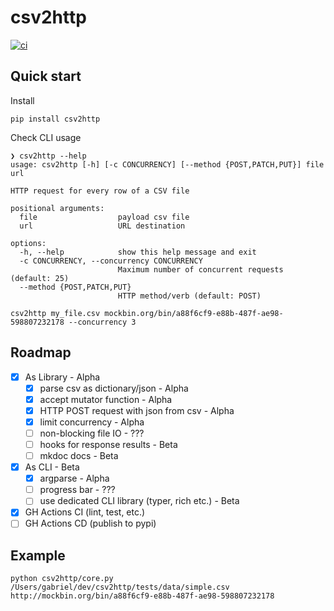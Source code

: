 # csv2http

[![ci](https://github.com/Kilo59/csv2http/workflows/ci/badge.svg)](https://github.com/Kilo59/csv2http/actions)

## Quick start

Install

```
pip install csv2http
```

Check CLI usage

```
❯ csv2http --help
usage: csv2http [-h] [-c CONCURRENCY] [--method {POST,PATCH,PUT}] file url

HTTP request for every row of a CSV file

positional arguments:
  file                  payload csv file
  url                   URL destination

options:
  -h, --help            show this help message and exit
  -c CONCURRENCY, --concurrency CONCURRENCY
                        Maximum number of concurrent requests (default: 25)
  --method {POST,PATCH,PUT}
                        HTTP method/verb (default: POST)
```

```
csv2http my_file.csv mockbin.org/bin/a88f6cf9-e88b-487f-ae98-598807232178 --concurrency 3
```

## Roadmap

- [x] As Library - Alpha
  - [x] parse csv as dictionary/json - Alpha
  - [x] accept mutator function - Alpha
  - [x] HTTP POST request with json from csv - Alpha
  - [x] limit concurrency - Alpha
  - [ ] non-blocking file IO - ???
  - [ ] hooks for response results - Beta
  - [ ] mkdoc docs - Beta
- [x] As CLI - Beta
  - [x] argparse - Alpha
  - [ ] progress bar - ???
  - [ ] use dedicated CLI library (typer, rich etc.) - Beta
- [x] GH Actions CI (lint, test, etc.)
- [ ] GH Actions CD (publish to pypi)

## Example

```
python csv2http/core.py /Users/gabriel/dev/csv2http/tests/data/simple.csv http://mockbin.org/bin/a88f6cf9-e88b-487f-ae98-598807232178
```
